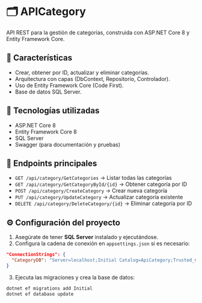 # 🗂️ APICategory

API REST para la gestión de categorías, construida con ASP.NET Core 8 y Entity Framework Core.

## 🚀 Características

- Crear, obtener por ID, actualizar y eliminar categorías.
- Arquitectura con capas (DbContext, Repositorio, Controlador).
- Uso de Entity Framework Core (Code First).
- Base de datos SQL Server.

## 🔧 Tecnologías utilizadas

- ASP.NET Core 8  
- Entity Framework Core 8  
- SQL Server  
- Swagger (para documentación y pruebas)

## 📌 Endpoints principales

- `GET /api/category/GetCategories` → Listar todas las categorías  
- `GET /api/category/GetCategoryById/{id}` → Obtener categoría por ID  
- `POST /api/category/CreateCategory` → Crear nueva categoría  
- `PUT /api/category/UpdateCategory` → Actualizar categoría existente  
- `DELETE /api/category/DeleteCategory/{id}` → Eliminar categoría por ID

## ⚙️ Configuración del proyecto

1. Asegúrate de tener **SQL Server** instalado y ejecutándose.
2. Configura la cadena de conexión en `appsettings.json` si es necesario:

```json
"ConnectionStrings": {
  "CategoryDB": "Server=localhost;Initial Catalog=ApiCategory;Trusted_Connection=True;"
} 
```

3. Ejecuta las migraciones y crea la base de datos:
```bash
dotnet ef migrations add Initial
dotnet ef database update
```

